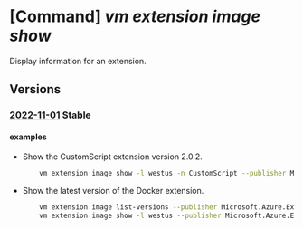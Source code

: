 # [Command] _vm extension image show_

Display information for an extension.

## Versions

### [2022-11-01](/Resources/mgmt-plane/L3N1YnNjcmlwdGlvbnMve30vcHJvdmlkZXJzL21pY3Jvc29mdC5jb21wdXRlL2xvY2F0aW9ucy97fS9wdWJsaXNoZXJzL3t9L2FydGlmYWN0dHlwZXMvdm1leHRlbnNpb24vdHlwZXMve30vdmVyc2lvbnMve30=/2022-11-01.xml) **Stable**

<!-- mgmt-plane /subscriptions/{}/providers/microsoft.compute/locations/{}/publishers/{}/artifacttypes/vmextension/types/{}/versions/{} 2022-11-01 -->

#### examples

- Show the CustomScript extension version 2.0.2.
    ```bash
        vm extension image show -l westus -n CustomScript --publisher Microsoft.Azure.Extensions --version 2.0.2
    ```

- Show the latest version of the Docker extension.
    ```bash
        vm extension image list-versions --publisher Microsoft.Azure.Extensions -l westus -n DockerExtension --query "[].name" -o tsv | sort | tail -n 1
        vm extension image show -l westus --publisher Microsoft.Azure.Extensions -n DockerExtension --version LatestVersion
    ```
